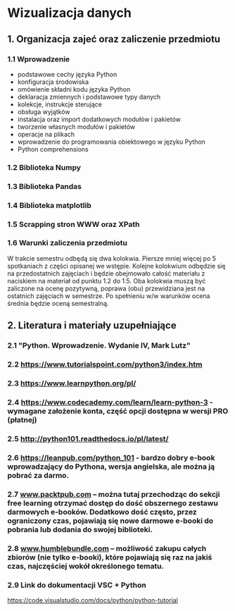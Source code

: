# Wizualizacja danych

## 1. Organizacja zajeć oraz zaliczenie przedmiotu

### 1.1 Wprowadzenie

* podstawowe cechy języka Python
* konfiguracja środowiska
* omówienie składni kodu języka Python
* deklaracja zmiennych i podstawowe typy danych
* kolekcje, instrukcje sterujące
* obsługa wyjątków
* instalacja oraz import dodatkowych modułów i pakietów
* tworzenie własnych modułów i pakietów
* operacje na plikach
* wprowadzenie do programowania obiektowego w języku Python
* Python comprehensions

### 1.2 Biblioteka Numpy

### 1.3 Biblioteka Pandas

### 1.4 Biblioteka matplotlib

### 1.5 Scrapping stron WWW oraz XPath

### 1.6 Warunki zaliczenia przedmiotu

W trakcie semestru odbędą się dwa kolokwia. Piersze mniej więcej po 5 spotkaniach z części opisanej we wstępie. Kolejne kolokwium odbędzie się na przedostatnich zajęciach i będzie obejmowało całość materiału z naciskiem na materiał od punktu 1.2 do 1.5. Oba kolokwia muszą być zaliczone na ocenę pozytywną, poprawa (obu) przewidziana jest na ostatnich zajęciach w semestrze. Po spełnieniu w/w warunków ocena średnia będzie oceną semestralną. 

## 2. Literatura i materiały uzupełniające

### 2.1	"Python. Wprowadzenie. Wydanie IV, Mark Lutz"
### 2.2 https://www.tutorialspoint.com/python3/index.htm
### 2.3 https://www.learnpython.org/pl/
### 2.4 https://www.codecademy.com/learn/learn-python-3 - wymagane założenie konta, część opcji dostępna w wersji PRO (płatnej)
### 2.5 http://python101.readthedocs.io/pl/latest/
### 2.6 https://leanpub.com/python_101 - bardzo dobry e-book wprowadzający do Pythona, wersja angielska, ale można ją pobrać za darmo.
### 2.7 www.packtpub.com – można tutaj przechodząc do sekcji free learning otrzymać dostęp do dość obszernego zestawu darmowych e-booków. Dodatkowo dość często, przez ograniczony czas, pojawiają się nowe darmowe e-booki do pobrania lub dodania do  swojej biblioteki.
### 2.8 www.humblebundle.com – możliwość zakupu całych zbiorów (nie tylko e-booki), które pojawiają się raz na jakiś czas, najczęściej wokół określonego tematu.
### 2.9 Link do dokumentacji VSC + Python
https://code.visualstudio.com/docs/python/python-tutorial

